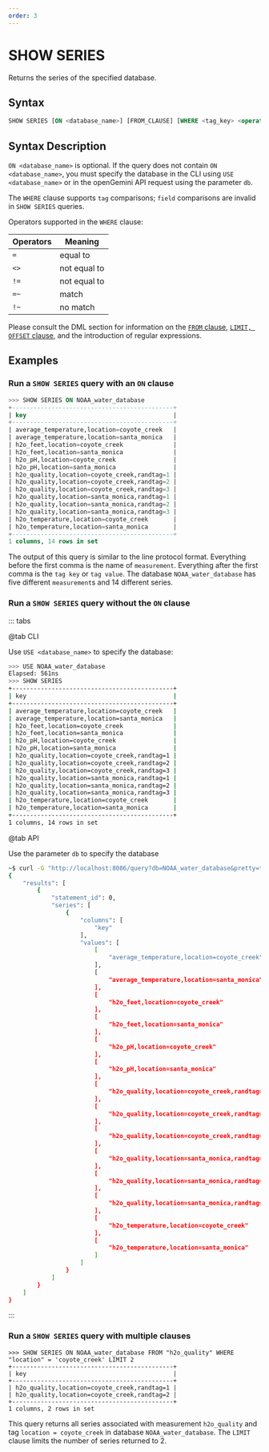 ```yaml
---
order: 3
---
```


# SHOW SERIES

Returns the series of the specified database.

## Syntax

```sql
SHOW SERIES [ON <database_name>] [FROM_CLAUSE] [WHERE <tag_key> <operator> [ '<tag_value>' | <regular_expression>]] [LIMIT_CLAUSE] [OFFSET_CLAUSE]
```

## Syntax Description

`ON <database_name>` is optional. If the query does not contain `ON <database_name>`, you must specify the database in the CLI using `USE <database_name>` or in the openGemini API request using the parameter `db`.

The `WHERE` clause supports `tag` comparisons; `field` comparisons are invalid in `SHOW SERIES` queries.

Operators supported in the `WHERE` clause:

| Operators | Meaning   |
| ------ | ------ |
| `=`    | equal to   |
| `<>`   | not equal to |
| `!=`   | not equal to |
| `=~`   | match   |
| `!~`   | no match |

Please consult the DML section for information on the [`FROM` clause](../DML/select.md#Fromclause), [`LIMIT, OFFSET` clause](../DML/limit_offset.md), and the introduction of regular expressions.

## Examples

### Run a `SHOW SERIES` query with an `ON` clause

```sql
>>> SHOW SERIES ON NOAA_water_database
+---------------------------------------------+
| key                                         |
+---------------------------------------------+
| average_temperature,location=coyote_creek   |
| average_temperature,location=santa_monica   |
| h2o_feet,location=coyote_creek              |
| h2o_feet,location=santa_monica              |
| h2o_pH,location=coyote_creek                |
| h2o_pH,location=santa_monica                |
| h2o_quality,location=coyote_creek,randtag=1 |
| h2o_quality,location=coyote_creek,randtag=2 |
| h2o_quality,location=coyote_creek,randtag=3 |
| h2o_quality,location=santa_monica,randtag=1 |
| h2o_quality,location=santa_monica,randtag=2 |
| h2o_quality,location=santa_monica,randtag=3 |
| h2o_temperature,location=coyote_creek       |
| h2o_temperature,location=santa_monica       |
+---------------------------------------------+
1 columns, 14 rows in set
```

The output of this query is similar to the line protocol format. Everything before the first comma is the name of `measurement`. Everything after the first comma is the `tag key` or `tag value`. The database `NOAA_water_database` has five different `measurement`s and 14 different series.

### Run a `SHOW SERIES` query without the `ON` clause

::: tabs

@tab CLI

Use `USE <database_name>` to specify the database:

```bash
>>> USE NOAA_water_database
Elapsed: 561ns
>>> SHOW SERIES
+---------------------------------------------+
| key                                         |
+---------------------------------------------+
| average_temperature,location=coyote_creek   |
| average_temperature,location=santa_monica   |
| h2o_feet,location=coyote_creek              |
| h2o_feet,location=santa_monica              |
| h2o_pH,location=coyote_creek                |
| h2o_pH,location=santa_monica                |
| h2o_quality,location=coyote_creek,randtag=1 |
| h2o_quality,location=coyote_creek,randtag=2 |
| h2o_quality,location=coyote_creek,randtag=3 |
| h2o_quality,location=santa_monica,randtag=1 |
| h2o_quality,location=santa_monica,randtag=2 |
| h2o_quality,location=santa_monica,randtag=3 |
| h2o_temperature,location=coyote_creek       |
| h2o_temperature,location=santa_monica       |
+---------------------------------------------+
1 columns, 14 rows in set
```

@tab API

Use the parameter `db` to specify the database

```bash
~$ curl -G "http://localhost:8086/query?db=NOAA_water_database&pretty=true" --data-urlencode "q=SHOW SERIES"
{
    "results": [
        {
            "statement_id": 0,
            "series": [
                {
                    "columns": [
                        "key"
                    ],
                    "values": [
                        [
                            "average_temperature,location=coyote_creek"
                        ],
                        [
                            "average_temperature,location=santa_monica"
                        ],
                        [
                            "h2o_feet,location=coyote_creek"
                        ],
                        [
                            "h2o_feet,location=santa_monica"
                        ],
                        [
                            "h2o_pH,location=coyote_creek"
                        ],
                        [
                            "h2o_pH,location=santa_monica"
                        ],
                        [
                            "h2o_quality,location=coyote_creek,randtag=1"
                        ],
                        [
                            "h2o_quality,location=coyote_creek,randtag=2"
                        ],
                        [
                            "h2o_quality,location=coyote_creek,randtag=3"
                        ],
                        [
                            "h2o_quality,location=santa_monica,randtag=1"
                        ],
                        [
                            "h2o_quality,location=santa_monica,randtag=2"
                        ],
                        [
                            "h2o_quality,location=santa_monica,randtag=3"
                        ],
                        [
                            "h2o_temperature,location=coyote_creek"
                        ],
                        [
                            "h2o_temperature,location=santa_monica"
                        ]
                    ]
                }
            ]
        }
    ]
}
```

:::

### Run a `SHOW SERIES` query with multiple clauses

```
>>> SHOW SERIES ON NOAA_water_database FROM "h2o_quality" WHERE "location" = 'coyote_creek' LIMIT 2
+---------------------------------------------+
| key                                         |
+---------------------------------------------+
| h2o_quality,location=coyote_creek,randtag=1 |
| h2o_quality,location=coyote_creek,randtag=2 |
+---------------------------------------------+
1 columns, 2 rows in set
```

This query returns all series associated with measurement `h2o_quality` and tag `location = coyote_creek` in database `NOAA_water_database`. The `LIMIT` clause limits the number of series returned to 2.